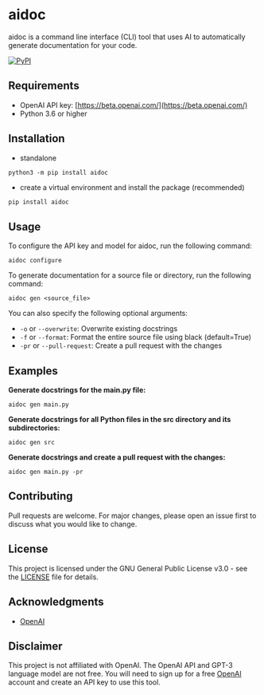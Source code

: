 # aidoc

aidoc is a command line interface (CLI) tool that uses AI to automatically generate documentation for your code.

[![PyPI](https://badge.fury.io/py/aidoc.svg)](https://pypi.org/project/aidoc/0.1.1/)

## Requirements

- OpenAI API key: [https://beta.openai.com/](https://beta.openai.com/)
- Python 3.6 or higher


## Installation

- standalone

```
python3 -m pip install aidoc
```

- create a virtual environment and install the package (recommended)

```bash
pip install aidoc
```

## Usage

To configure the API key and model for aidoc, run the following command:

```
aidoc configure
```

To generate documentation for a source file or directory, run the following command:

```
aidoc gen <source_file>
```

You can also specify the following optional arguments:

- `-o` or `--overwrite`: Overwrite existing docstrings
- `-f` or `--format`: Format the entire source file using black (default=True)
- `-pr` or `--pull-request`: Create a pull request with the changes

## Examples

**Generate docstrings for the main.py file:**

```
aidoc gen main.py
```

**Generate docstrings for all Python files in the src directory and its subdirectories:**

```
aidoc gen src
```

**Generate docstrings and create a pull request with the changes:**

```
aidoc gen main.py -pr
```

## Contributing

Pull requests are welcome. For major changes, please open an issue first to discuss what you would like to change.

## License

This project is licensed under the GNU General Public License v3.0 - see the [LICENSE](LICENSE) file for details.

## Acknowledgments

* [OpenAI](https://openai.com/)

## Disclaimer

This project is not affiliated with OpenAI. The OpenAI API and GPT-3 language model are not free. You will need to sign up for a free [OpenAI](https://beta.openai.com/) account and create an API key to use this tool.